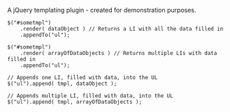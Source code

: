 A jQuery templating plugin - created for demonstration purposes.

    $("#sometmpl")
	    .render( dataObject ) // Returns a LI with all the data filled in
	    .appendTo("ul");
    
    $("#sometmpl")
	    .render( arrayOfDataObjects ) // Returns multiple LIs with data filled in
	    .appendTo("ul");
    
    // Appends one LI, filled with data, into the UL
    $("ul").append( tmpl, dataObject );

    // Appends multiple LI, filled with data, into the UL
    $("ul").append( tmpl, arrayOfDataObjects );
